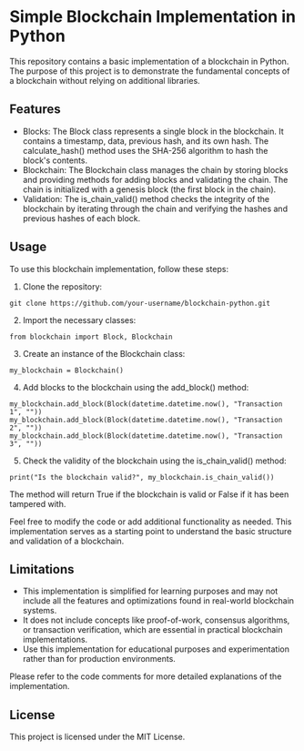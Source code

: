 # Simple Blockchain Implementation in Python

This repository contains a basic implementation of a blockchain in Python. The purpose of this project is to demonstrate the fundamental concepts of a blockchain without relying on additional libraries.

## Features

- Blocks: The Block class represents a single block in the blockchain. It contains a timestamp, data, previous hash, and its own hash. The calculate_hash() method uses the SHA-256 algorithm to hash the block's contents.
- Blockchain: The Blockchain class manages the chain by storing blocks and providing methods for adding blocks and validating the chain. The chain is initialized with a genesis block (the first block in the chain).
- Validation: The is_chain_valid() method checks the integrity of the blockchain by iterating through the chain and verifying the hashes and previous hashes of each block.

## Usage

To use this blockchain implementation, follow these steps:

1. Clone the repository:
```
git clone https://github.com/your-username/blockchain-python.git
```
2. Import the necessary classes:
```
from blockchain import Block, Blockchain
```
3. Create an instance of the Blockchain class:
```
my_blockchain = Blockchain()
```
4. Add blocks to the blockchain using the add_block() method:
```
my_blockchain.add_block(Block(datetime.datetime.now(), "Transaction 1", ""))
my_blockchain.add_block(Block(datetime.datetime.now(), "Transaction 2", ""))
my_blockchain.add_block(Block(datetime.datetime.now(), "Transaction 3", ""))
```
5. Check the validity of the blockchain using the is_chain_valid() method:
```
print("Is the blockchain valid?", my_blockchain.is_chain_valid())
```
The method will return True if the blockchain is valid or False if it has been tampered with.

Feel free to modify the code or add additional functionality as needed. This implementation serves as a starting point to understand the basic structure and validation of a blockchain.

## Limitations

- This implementation is simplified for learning purposes and may not include all the features and optimizations found in real-world blockchain systems.
- It does not include concepts like proof-of-work, consensus algorithms, or transaction verification, which are essential in practical blockchain implementations.
- Use this implementation for educational purposes and experimentation rather than for production environments.

Please refer to the code comments for more detailed explanations of the implementation.

## License

This project is licensed under the MIT License.
